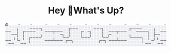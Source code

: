 <h1 align="center">Hey 👋What's Up?</h1>

###

<picture>
  <source media="(prefers-color-scheme: dark)" srcset="https://raw.githubusercontent.com/sondreln/sondreln/output/pacman-contribution-graph-dark.svg">
  <source media="(prefers-color-scheme: light)" srcset="https://raw.githubusercontent.com/sondreln/sondreln/output/pacman-contribution-graph.svg">
  <img alt="pacman contribution graph" src="https://raw.githubusercontent.com/sondreln/sondreln/output/pacman-contribution-graph.svg">
</picture>

<!--
**sondreln/sondreln** is a ✨ _special_ ✨ repository because its `README.md` (this file) appears on your GitHub profile.

Here are some ideas to get you started:

- 🔭 I’m currently working on ...
- 🌱 I’m currently learning ...
- 👯 I’m looking to collaborate on ...
- 🤔 I’m looking for help with ...
- 💬 Ask me about ...
- 📫 How to reach me: ...
- 😄 Pronouns: ...
- ⚡ Fun fact: ...
-->
